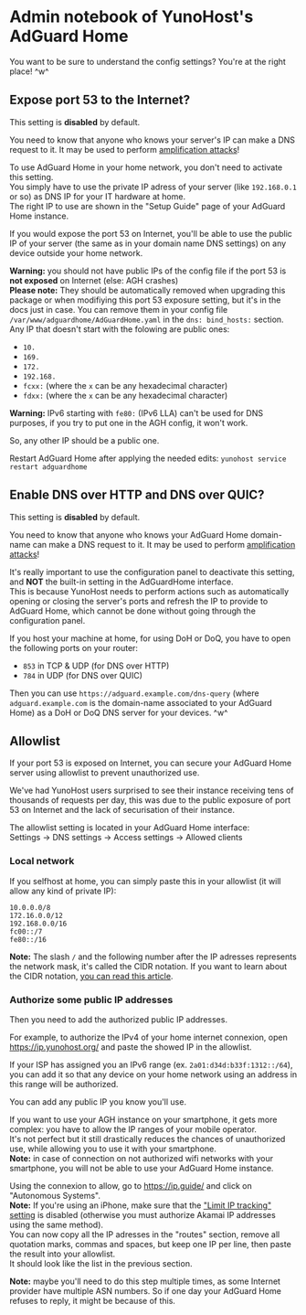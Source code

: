 # Admin notebook of YunoHost's AdGuard Home

You want to be sure to understand the config settings? You're at the right place! ^w^

## Expose port 53 to the Internet?

This setting is **disabled** by default.

You need to know that anyone who knows your server's IP can make a DNS request to it. It may be used to perform [amplification attacks](https://en.wikipedia.org/wiki/Denial-of-service_attack#Amplification)!

To use AdGuard Home in your home network, you don't need to activate this setting.  
You simply have to use the private IP adress of your server (like `192.168.0.1` or so) as DNS IP for your IT hardware at home.  
The right IP to use are shown in the "Setup Guide" page of your AdGuard Home instance.

If you would expose the port 53 on Internet, you'll be able to use the public IP of your server (the same as in your domain name DNS settings) on any device outside your home network.

**Warning:** you should not have public IPs of the config file if the port 53 is **not exposed** on Internet (else: AGH crashes)  
**Please note:** They should be automatically removed when upgrading this package or when modifiying this port 53 exposure setting, but it's in the docs just in case.
You can remove them in your config file `/var/www/adguardhome/AdGuardHome.yaml` in the `dns: bind_hosts:` section.
Any IP that doesn't start with the folowing are public ones:

- `10.`
- `169.`
- `172.`
- `192.168.`
- `fcxx:` (where the `x` can be any hexadecimal character)
- `fdxx:` (where the `x` can be any hexadecimal character)

**Warning:** IPv6 starting with `fe80:` (IPv6 LLA) can't be used for DNS purposes, if you try to put one in the AGH config, it won't work.

So, any other IP should be a public one.

Restart AdGuard Home after applying the needed edits: `yunohost service restart adguardhome`

## Enable DNS over HTTP and DNS over QUIC?

This setting is **disabled** by default.

You need to know that anyone who knows your AdGuard Home domain-name can make a DNS request to it. It may be used to perform [amplification attacks](https://en.wikipedia.org/wiki/Denial-of-service_attack#Amplification)!

It's really important to use the configuration panel to deactivate this setting, and **NOT** the built-in setting in the AdGuardHome interface.  
This is because YunoHost needs to perform actions such as automatically opening or closing the server's ports and refresh the IP to provide to AdGuard Home, which cannot be done without going through the configuration panel.

If you host your machine at home, for using DoH or DoQ, you have to open the following ports on your router:

- `853` in TCP & UDP (for DNS over HTTP)
- `784` in UDP (for DNS over QUIC)

Then you can use `https://adguard.example.com/dns-query` (where `adguard.example.com` is the domain-name associated to your AdGuard Home) as a DoH or DoQ DNS server for your devices. ^w^

## Allowlist

If your port 53 is exposed on Internet, you can secure your AdGuard Home server using allowlist to prevent unauthorized use.

We've had YunoHost users surprised to see their instance receiving tens of thousands of requests per day, this was due to the public exposure of port 53 on Internet and the lack of securisation of their instance.

The allowlist setting is located in your AdGuard Home interface:  
Settings → DNS settings → Access settings → Allowed clients

### Local network

If you selfhost at home, you can simply paste this in your allowlist (it will allow any kind of private IP):

```text
10.0.0.0/8
172.16.0.0/12
192.168.0.0/16
fc00::/7
fe80::/16
```

**Note:** The slash `/` and the following number after the IP adresses represents the network mask, it's called the CIDR notation. If you want to learn about the CIDR notation, [you can read this article](https://whatismyipaddress.com/cidr).

### Authorize some public IP addresses

Then you need to add the authorized public IP addresses.

For example, to authorize the IPv4 of your home internet connexion, open <https://ip.yunohost.org/> and paste the showed IP in the allowlist.

If your ISP has assigned you an IPv6 range (ex. `2a01:d34d:b33f:1312::/64`), you can add it so that any device on your home network using an address in this range will be authorized.

You can add any public IP you know you'll use.

If you want to use your AGH instance on your smartphone, it gets more complex: you have to allow the IP ranges of your mobile operator.  
It's not perfect but it still drastically reduces the chances of unauthorized use, while allowing you to use it with your smartphone.  
**Note:** in case of connection on not authorized wifi networks with your smartphone, you will not be able to use your AdGuard Home instance.

Using the connexion to allow, go to <https://ip.guide/> and click on "Autonomous Systems".  
**Note:** If you're using an iPhone, make sure that the ["Limit IP tracking" setting](https://support.apple.com/guide/iphone/iph499d287c2/ios) is disabled (otherwise you must authorize Akamai IP addresses using the same method).  
You can now copy all the IP adresses in the "routes" section, remove all quotation marks, commas and spaces, but keep one IP per line, then paste the result into your allowlist.  
It should look like the list in the previous section.

**Note:** maybe you'll need to do this step multiple times, as some Internet provider have multiple ASN numbers. So if one day your AdGuard Home refuses to reply, it might be because of this.
